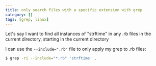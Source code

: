 ```yaml
---
title: only search files with a specific extension with grep
category: []
tags: [grep, linux]
---
```


Let's say I want to find all instances of "strftime" in any .rb files in the current directory, starting in the current directory

I can use the `--include=".rb"` file to only apply my grep to .rb files:

```sh
$ grep -ri --include="*.rb" 'strftime' .
```
